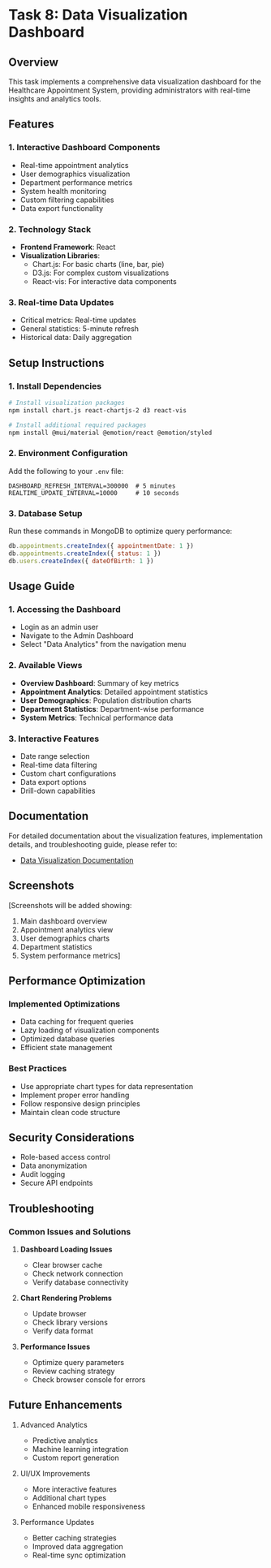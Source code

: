 # Task 8: Data Visualization Dashboard

## Overview
This task implements a comprehensive data visualization dashboard for the Healthcare Appointment System, providing administrators with real-time insights and analytics tools.

## Features

### 1. Interactive Dashboard Components
- Real-time appointment analytics
- User demographics visualization
- Department performance metrics
- System health monitoring
- Custom filtering capabilities
- Data export functionality

### 2. Technology Stack
- **Frontend Framework**: React
- **Visualization Libraries**:
  - Chart.js: For basic charts (line, bar, pie)
  - D3.js: For complex custom visualizations
  - React-vis: For interactive data components

### 3. Real-time Data Updates
- Critical metrics: Real-time updates
- General statistics: 5-minute refresh
- Historical data: Daily aggregation

## Setup Instructions

### 1. Install Dependencies
```bash
# Install visualization packages
npm install chart.js react-chartjs-2 d3 react-vis

# Install additional required packages
npm install @mui/material @emotion/react @emotion/styled
```

### 2. Environment Configuration
Add the following to your `.env` file:
```env
DASHBOARD_REFRESH_INTERVAL=300000  # 5 minutes
REALTIME_UPDATE_INTERVAL=10000     # 10 seconds
```

### 3. Database Setup
Run these commands in MongoDB to optimize query performance:
```javascript
db.appointments.createIndex({ appointmentDate: 1 })
db.appointments.createIndex({ status: 1 })
db.users.createIndex({ dateOfBirth: 1 })
```

## Usage Guide

### 1. Accessing the Dashboard
- Login as an admin user
- Navigate to the Admin Dashboard
- Select "Data Analytics" from the navigation menu

### 2. Available Views
- **Overview Dashboard**: Summary of key metrics
- **Appointment Analytics**: Detailed appointment statistics
- **User Demographics**: Population distribution charts
- **Department Statistics**: Department-wise performance
- **System Metrics**: Technical performance data

### 3. Interactive Features
- Date range selection
- Real-time data filtering
- Custom chart configurations
- Data export options
- Drill-down capabilities

## Documentation

For detailed documentation about the visualization features, implementation details, and troubleshooting guide, please refer to:
- [Data Visualization Documentation](./data_visualization_documentation.md)

## Screenshots

[Screenshots will be added showing:
1. Main dashboard overview
2. Appointment analytics view
3. User demographics charts
4. Department statistics
5. System performance metrics]

## Performance Optimization

### Implemented Optimizations
- Data caching for frequent queries
- Lazy loading of visualization components
- Optimized database queries
- Efficient state management

### Best Practices
- Use appropriate chart types for data representation
- Implement proper error handling
- Follow responsive design principles
- Maintain clean code structure

## Security Considerations

- Role-based access control
- Data anonymization
- Audit logging
- Secure API endpoints

## Troubleshooting

### Common Issues and Solutions

1. **Dashboard Loading Issues**
   - Clear browser cache
   - Check network connection
   - Verify database connectivity

2. **Chart Rendering Problems**
   - Update browser
   - Check library versions
   - Verify data format

3. **Performance Issues**
   - Optimize query parameters
   - Review caching strategy
   - Check browser console for errors

## Future Enhancements

1. Advanced Analytics
   - Predictive analytics
   - Machine learning integration
   - Custom report generation

2. UI/UX Improvements
   - More interactive features
   - Additional chart types
   - Enhanced mobile responsiveness

3. Performance Updates
   - Better caching strategies
   - Improved data aggregation
   - Real-time sync optimization 